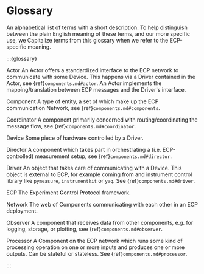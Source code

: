 # Glossary
An alphabetical list of terms with a short description.
To help distinguish between the plain English meaning of these terms, and our more specific use, we Capitalize terms from this glossary when we refer to the ECP-specific meaning.

:::{glossary}

Actor
    An Actor offers a standardized interface to the ECP network to communicate with some Device. This happens via a Driver contained in the Actor, see {ref}`components.md#actor`. An Actor implements the mapping/translation between ECP messages and the Driver's interface.

Component
    A type of entity, a set of which make up the ECP communication Network, see {ref}`components.md#components`.

Coordinator
    A component primarily concerned with routing/coordinating the message flow, see {ref}`components.md#coordinator`.

Device
    Some piece of hardware controlled by a Driver.

Director
    A component which takes part in orchestrating a (i.e. ECP-controlled) measurement setup, see {ref}`components.md#director`.

Driver
    An object that takes care of communicating with a Device. This object is external to ECP, for example coming from and instrument control library like `pymeasure`, `instrumentkit` or `yaq`. See {ref}`components.md#driver`.

ECP
    The **E**xperiment **C**ontrol **P**rotocol framework.

Network
    The web of Components communicating with each other in an ECP deployment.

Observer
    A component that receives data from other components, e.g. for logging, storage, or plotting, see {ref}`components.md#observer`.

Processor
    A Component on the ECP network which runs some kind of processing operation on one or more inputs and produces one or more outputs. Can be stateful or stateless. See {ref}`components.md#processor`.

:::
